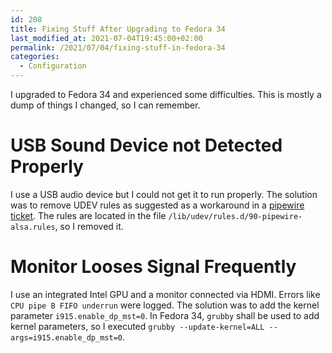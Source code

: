 ```yaml
---
id: 208
title: Fixing Stuff After Upgrading to Fedora 34
last_modified_at: 2021-07-04T19:45:00+02:00
permalink: /2021/07/04/fixing-stuff-in-fedora-34
categories:
  - Configuration
---
```

I upgraded to Fedora 34 and experienced some difficulties. This is mostly a dump of things I changed, so I can remember.

<!--more-->

# USB Sound Device not Detected Properly
I use a USB audio device but I could not get it to run properly. The solution was to remove UDEV rules as suggested as a workaround in a [pipewire ticket](https://gitlab.freedesktop.org/pipewire/pipewire/-/issues/435). The rules are located in the file `/lib/udev/rules.d/90-pipewire-alsa.rules`, so I removed it.

# Monitor Looses Signal Frequently
I use an integrated Intel GPU and a monitor connected via HDMI. Errors like `CPU pipe B FIFO underrun` were logged. The solution was to add the kernel parameter `i915.enable_dp_mst=0`. In Fedora 34, `grubby` shall be used to add kernel parameters, so I executed `grubby --update-kernel=ALL --args=i915.enable_dp_mst=0`.
